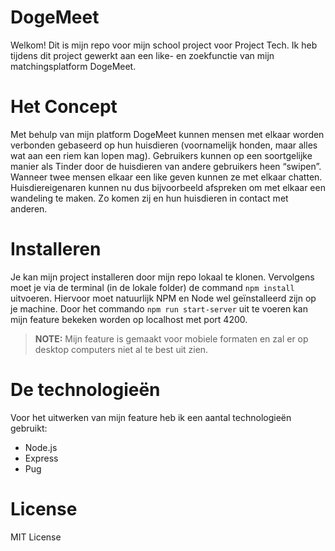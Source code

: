 # DogeMeet

Welkom! Dit is mijn repo voor mijn school project voor Project Tech. Ik heb tijdens dit project gewerkt aan een like- en zoekfunctie van mijn matchingsplatform DogeMeet.

# Het Concept

Met behulp van mijn platform DogeMeet kunnen mensen met elkaar worden verbonden gebaseerd op hun huisdieren (voornamelijk honden, maar alles wat aan een riem kan lopen mag). Gebruikers kunnen op een soortgelijke manier als Tinder door de huisdieren van andere gebruikers heen “swipen”. Wanneer twee mensen elkaar een like geven kunnen ze met elkaar chatten. Huisdiereigenaren kunnen nu dus bijvoorbeeld afspreken om met elkaar een wandeling te maken. Zo komen zij en hun huisdieren in contact met anderen.

# Installeren 

Je kan mijn project installeren door mijn repo lokaal te klonen. Vervolgens moet je via de terminal (in de lokale folder) de command `npm install` uitvoeren. Hiervoor moet natuurlijk NPM en Node wel geïnstalleerd zijn op je machine. Door het commando `npm run start-server` uit te voeren kan mijn feature bekeken worden op localhost met port 4200. 

> **NOTE:** Mijn feature is gemaakt voor mobiele formaten en zal er op desktop computers niet al te best uit zien.  

# De technologieën 

Voor het uitwerken van mijn feature heb ik een aantal technologieën gebruikt: 
* Node.js
* Express
* Pug

# License

MIT License 